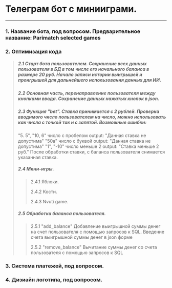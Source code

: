 # Телеграм бот с минииграми.
_________________________________________________________________

### 1. Название бота, под вопросом. Предварительное название: Parimatch selected games

### 2. Оптимизация кода
> ##### 2.1 Старт бота пользователем. Сохранение всех данных пользователя в БД в том числе его начального  баланса в размере 20 руб. Начало записи истории выигрышей и проигрышей для дальнейшего использования данных для ИИ.
> 
> ##### 2.2 Основная часть, перенаправление  пользователя между кнопками ввода. Сохранение данных нажатых кнопок в json.
> 
> ##### 2.3 Функция "bet". Ставка принимается с 2 рублей. Проверка вводимого число пользователем на число, можно использовать как числа с точкой так и с запятой. Возможные ошибки:
>"5. 5", "10, 6" число с пробелом output: "Данная ставка не допустима"
>"50a" число с буквой output: "Данная ставка не допустима"
>"1", "-10" число меньше 2 output: "Ставка меньше 2 руб."
>После обработки ставки, с баланса пользователя снимается указанная ставка.
>
> ##### 2.4 Мини-игры.
> > 2.4.1 Яблоки.
> > 
> > 2.4.2 Кости.
> > 
> > 2.4.3 Nvuti game.
> 
> ##### 2.5 Обработка баланса пользователя. 
> > 2.5.1 "add_balance" Добавление выигрышной суммы денег на счет пользователя с помощью  запросов к SQL. Введение счета выигрышной суммы денег в json форме
> > 
> > 2.5.2 "remove_balance"  Вычитание  суммы денег со счета пользователя с помощью  запросов к SQL 


### 3. Система платежей, под вопросом.

### 4. Дизиайн логотипа, под вопросом.
